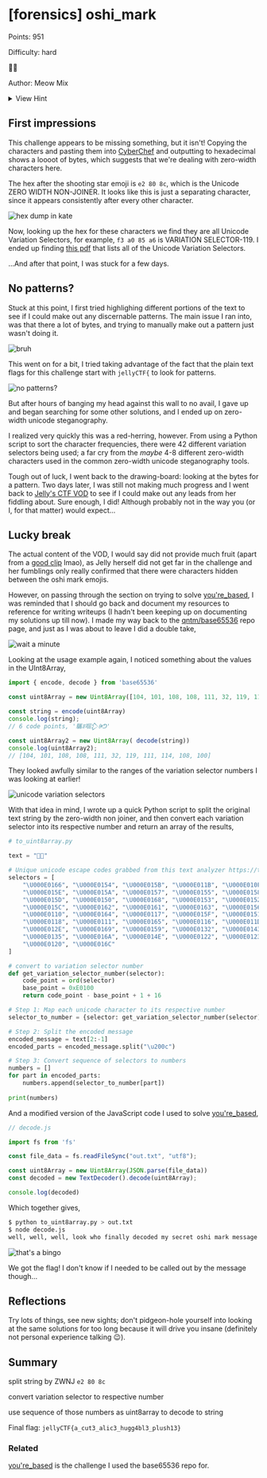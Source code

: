 # [forensics] oshi_mark

Points: 951

Difficulty: hard

🌠‌󠅦‌󠅔‌󠅛‌󠅛‌󠄛‌󠄏‌󠅦‌󠅔‌󠅛‌󠅛‌󠄛‌󠄏‌󠅦‌󠅔‌󠅛‌󠅛‌󠄛‌󠄏‌󠅛‌󠅞‌󠅞‌󠅚‌󠄏‌󠅦‌󠅗‌󠅞‌󠄏‌󠅕‌󠅘‌󠅝‌󠅐‌󠅛‌󠅛‌󠅨‌󠄏‌󠅓‌󠅔‌󠅒‌󠅞‌󠅓‌󠅔‌󠅓‌󠄏‌󠅜‌󠅨‌󠄏‌󠅢‌󠅔‌󠅒‌󠅡‌󠅔‌󠅣‌󠄏‌󠅞‌󠅢‌󠅗‌󠅘‌󠄏‌󠅜‌󠅐‌󠅡‌󠅚‌󠄏‌󠅜‌󠅔‌󠅢‌󠅢‌󠅐‌󠅖‌󠅔‌󠄐‌󠄏‌󠅒‌󠅞‌󠅝‌󠅖‌󠅡‌󠅐‌󠅣‌󠅤‌󠅛‌󠅐‌󠅣‌󠅘‌󠅞‌󠅝‌󠅢‌󠄏‌󠅞‌󠅝‌󠄏‌󠅦‌󠅐‌󠅢‌󠅣‌󠅘‌󠅝‌󠅖‌󠄏‌󠅒‌󠅞‌󠅤‌󠅝‌󠅣‌󠅛‌󠅔‌󠅢‌󠅢‌󠄏‌󠅗‌󠅞‌󠅤‌󠅡‌󠅢‌󠄏‌󠄗‌󠅐‌󠅝‌󠅓‌󠄏‌󠅟‌󠅡‌󠅞‌󠅑‌󠅐‌󠅑‌󠅛‌󠅨‌󠄏‌󠅑‌󠅡‌󠅐‌󠅘‌󠅝‌󠄏‌󠅒‌󠅔‌󠅛‌󠅛‌󠅢‌󠄘‌󠄏‌󠅕‌󠅘‌󠅖‌󠅤‌󠅡‌󠅘‌󠅝‌󠅖‌󠄏‌󠅞‌󠅤‌󠅣‌󠄏‌󠅣‌󠅗‌󠅐‌󠅣‌󠄏‌󠄑‌󠅐‌󠅦‌󠅐‌󠅦‌󠅐‌󠅦‌󠅐‌󠄑‌󠄏‌󠅜‌󠅔‌󠅐‌󠅝‌󠅢‌󠄏‌󠄑‌󠅘‌󠄏‌󠅛‌󠅞‌󠅥‌󠅔‌󠄏‌󠅨‌󠅞‌󠅤‌󠄐‌󠄑‌󠄏‌󠅜‌󠅐‌󠅨‌󠅑‌󠅔‌󠄏‌󠅨‌󠅞‌󠅤‌󠄖‌󠅥‌󠅔‌󠄏‌󠅕‌󠅘‌󠅝‌󠅐‌󠅛‌󠅛‌󠅨‌󠄏‌󠅕‌󠅞‌󠅤‌󠅝‌󠅓‌󠄏‌󠅐‌󠄏‌󠅤‌󠅢‌󠅔‌󠄏‌󠅕‌󠅞‌󠅡‌󠄏‌󠅐‌󠅛‌󠅛‌󠄏‌󠅣‌󠅗‌󠅐‌󠅣‌󠄏‌󠅝‌󠅔‌󠅡‌󠅓‌󠅨‌󠄏‌󠅚‌󠅝‌󠅞‌󠅦‌󠅛‌󠅔‌󠅓‌󠅖‌󠅔‌󠄏‌󠅨‌󠅞‌󠅤‌󠄖‌󠅥‌󠅔‌󠄏‌󠅐‌󠅒‌󠅒‌󠅤‌󠅜‌󠅤‌󠅛‌󠅐‌󠅣‌󠅔‌󠅓‌󠄏‌󠅞‌󠅥‌󠅔‌󠅡‌󠄏‌󠅣‌󠅗‌󠅔‌󠄏‌󠅨‌󠅔‌󠅐‌󠅡‌󠅢‌󠄝‌󠄏‌󠅐‌󠅝‌󠅓‌󠄏‌󠅛‌󠅔‌󠅣‌󠄖‌󠅢‌󠄏‌󠅑‌󠅔‌󠄏‌󠅗‌󠅞‌󠅝‌󠅔‌󠅢‌󠅣‌󠄛‌󠄏‌󠅨‌󠅞‌󠅤‌󠄏‌󠅟‌󠅡‌󠅞‌󠅑‌󠅐‌󠅑‌󠅛‌󠅨‌󠄏‌󠅒‌󠅞‌󠅤‌󠅛‌󠅓‌󠅝‌󠄖‌󠅣‌󠄏‌󠅔‌󠅥‌󠅔‌󠅝‌󠄏‌󠅕‌󠅘‌󠅖‌󠅤‌󠅡‌󠅔‌󠄏‌󠅞‌󠅤‌󠅣‌󠄏‌󠅣‌󠅗‌󠅔‌󠄏‌󠅜‌󠅔‌󠅢‌󠅢‌󠅐‌󠅖‌󠅔‌󠄏‌󠅦‌󠅘‌󠅣‌󠅗‌󠅞‌󠅤‌󠅣‌󠄏‌󠅡‌󠅔‌󠅛‌󠅨‌󠅘‌󠅝‌󠅖‌󠄏‌󠅞‌󠅝‌󠄏‌󠅐‌󠄏‌󠅢‌󠅘‌󠅛‌󠅛‌󠅨‌󠄏‌󠅤‌󠅝‌󠅘‌󠅒‌󠅞‌󠅓‌󠅔‌󠄏‌󠅓‌󠅔‌󠅒‌󠅞‌󠅓‌󠅘‌󠅝‌󠅖‌󠄏‌󠅢‌󠅘‌󠅣‌󠅔‌󠄏‌󠅨‌󠅞‌󠅤‌󠄏‌󠅕‌󠅞‌󠅤‌󠅝‌󠅓‌󠄏‌󠅤‌󠅢‌󠅘‌󠅝‌󠅖‌󠄏‌󠅗‌󠅘‌󠅝‌󠅣‌󠅢‌󠄝‌󠄏‌󠅓‌󠅞‌󠅝‌󠄖‌󠅣‌󠄏‌󠅦‌󠅞‌󠅡‌󠅡‌󠅨‌󠄏‌󠅣‌󠅗‌󠅞‌󠅤‌󠅖‌󠅗‌󠄛‌󠄏‌󠅘‌󠄏‌󠅦‌󠅞‌󠅝‌󠄖‌󠅣‌󠄏‌󠅣‌󠅔‌󠅛‌󠅛‌󠄏‌󠅐‌󠅝‌󠅨‌󠅞‌󠅝‌󠅔‌󠄐‌󠄏‌󠅗‌󠅞‌󠅦‌󠄏‌󠅐‌󠅑‌󠅞‌󠅤‌󠅣‌󠄏‌󠅣‌󠅗‌󠅘‌󠅢‌󠄮‌󠄏‌󠅛‌󠅔‌󠅣‌󠄖‌󠅢‌󠄏‌󠅖‌󠅘‌󠅥‌󠅔‌󠄏‌󠅨‌󠅞‌󠅤‌󠄏‌󠅐‌󠄏‌󠅟‌󠅡‌󠅘‌󠅩‌󠅔‌󠄏‌󠅕‌󠅞‌󠅡‌󠄏‌󠅨‌󠅞‌󠅤‌󠅡‌󠄏‌󠅔‌󠅕‌󠅕‌󠅞‌󠅡‌󠅣‌󠅢‌󠄝‌󠄏‌󠅗‌󠅞‌󠅦‌󠄏‌󠅐‌󠅑‌󠅞‌󠅤‌󠅣‌󠄝‌󠄝‌󠄝‌󠄏‌󠅙‌󠅔‌󠅛‌󠅛‌󠅨‌󠄲‌󠅃‌󠄵‌󠅪‌󠅐‌󠅎‌󠅒‌󠅤‌󠅣‌󠄢‌󠅎‌󠅐‌󠅛‌󠅘‌󠅒‌󠄢‌󠅎‌󠅗‌󠅤‌󠅖‌󠅖‌󠄣‌󠅑‌󠅛‌󠄢‌󠅎‌󠅟‌󠅛‌󠅤‌󠅢‌󠅗‌󠄠‌󠄢‌󠅬‌󠄐‌󠄏‌󠅐‌󠅦‌󠅐‌󠅦‌󠅐‌󠅦‌󠅐‌󠅦‌󠅐‌󠅦‌󠅐‌󠅦‌󠅐‌󠅦‌󠅐‌󠄐‌󠄏‌󠅘‌󠅣‌󠄖‌󠅢‌󠄏‌󠅒‌󠅤‌󠅣‌󠅔‌󠄏‌󠅗‌󠅞‌󠅦‌󠄏‌󠅝‌󠅔‌󠅡‌󠅓‌󠅨‌󠄏‌󠅨‌󠅞‌󠅤‌󠄏‌󠅐‌󠅡‌󠅔‌󠄝🎀

Author: Meow Mix

<details>
<summary>View Hint</summary>

awawa! you're using a hint, how cute.

well what is an oshi mark? a unique code!

oh, what's the key? well i pulled it out of my ass. i call it my ass-key.

</details>

<style>
details summary { 
    cursor: pointer;
}
</style>

## First impressions

This challenge appears to be missing something, but it isn't! Copying the characters and pasting them into [CyberChef](https://gchq.github.io/CyberChef/) and outputting to hexadecimal shows a loooot of bytes, which suggests that we're dealing with zero-width characters here.

The hex after the shooting star emoji is `e2 80 8c`, which is the Unicode ZERO WIDTH NON-JOINER. It looks like this is just a separating character, since it appears consistently after every other character.

![hex dump in kate](image.png)

Now, looking up the hex for these characters we find they are all Unicode Variation Selectors, for example, `f3 a0 85 a6` is VARIATION SELECTOR-119. I ended up finding [this pdf](https://unicode.org/charts/PDF/UE0100.pdf) that lists all of the Unicode Variation Selectors.

...And after that point, I was stuck for a few days.

## No patterns?

Stuck at this point, I first tried highlighing different portions of the text to see if I could make out any discernable patterns. The main issue I ran into, was that there a lot of bytes, and trying to manually make out a pattern just wasn't doing it.

![bruh](image-1.png)

This went on for a bit, I tried taking advantage of the fact that the plain text flags for this challenge start with `jellyCTF{` to look for patterns.

![no patterns?](image-2.png)

But after hours of banging my head against this wall to no avail, I gave up and began searching for some other solutions, and I ended up on zero-width unicode steganography.

I realized very quickly this was a red-herring, however. From using a Python script to sort the character frequencies, there were 42 different variation selectors being used; a far cry from the _maybe_ 4-8 different zero-width characters used in the common zero-width unicode steganography tools.

Tough out of luck, I went back to the drawing-board: looking at the bytes for a pattern. Two days later, I was still not making much progress and I went back to [Jelly's CTF VOD](https://www.youtube.com/watch?v=QH8LKkIVHzI) to see if I could make out any leads from her fiddling about. Sure enough, I did! Although probably not in the way you (or I, for that matter) would expect...

## Lucky break

The actual content of the VOD, I would say did not provide much fruit (apart from a [good clip](https://www.youtube.com/watch?v=QH8LKkIVHzI&t=15312) lmao), as Jelly herself did not get far in the challenge and her fumblings only really confirmed that there were characters hidden between the oshi mark emojis.

However, on passing through the section on trying to solve [you're_based](../../crypto/you're_based/index.md), I was reminded that I should go back and document my resources to reference for writing writeups (I hadn't been keeping up on documenting my solutions up till now). I made my way back to the [qntm/base65536](https://github.com/qntm/base65536) repo page, and just as I was about to leave I did a double take,

![wait a minute](image-3.png)

Looking at the usage example again, I noticed something about the values in the UInt8Array,

```js
import { encode, decode } from 'base65536'

const uint8Array = new Uint8Array([104, 101, 108, 108, 111, 32, 119, 111, 114, 108, 100])

const string = encode(uint8Array)
console.log(string);
// 6 code points, '驨ꍬ啯𒁷ꍲᕤ'

const uint8Array2 = new Uint8Array( decode(string))
console.log(uint8Array2);
// [104, 101, 108, 108, 111, 32, 119, 111, 114, 108, 100]
```

They looked awfully similar to the ranges of the variation selector numbers I was looking at earlier!

![unicode variation selectors](image-4.png)

With that idea in mind, I wrote up a quick Python script to split the original text string by the zero-width non joiner, and then convert each variation selector into its respective number and return an array of the results,

```py
# to_uint8array.py

text = "🌠‌󠅦‌󠅔‌󠅛‌󠅛‌󠄛‌󠄏‌󠅦‌󠅔‌󠅛‌󠅛‌󠄛‌󠄏‌󠅦‌󠅔‌󠅛‌󠅛‌󠄛‌󠄏‌󠅛‌󠅞‌󠅞‌󠅚‌󠄏‌󠅦‌󠅗‌󠅞‌󠄏‌󠅕‌󠅘‌󠅝‌󠅐‌󠅛‌󠅛‌󠅨‌󠄏‌󠅓‌󠅔‌󠅒‌󠅞‌󠅓‌󠅔‌󠅓‌󠄏‌󠅜‌󠅨‌󠄏‌󠅢‌󠅔‌󠅒‌󠅡‌󠅔‌󠅣‌󠄏‌󠅞‌󠅢‌󠅗‌󠅘‌󠄏‌󠅜‌󠅐‌󠅡‌󠅚‌󠄏‌󠅜‌󠅔‌󠅢‌󠅢‌󠅐‌󠅖‌󠅔‌󠄐‌󠄏‌󠅒‌󠅞‌󠅝‌󠅖‌󠅡‌󠅐‌󠅣‌󠅤‌󠅛‌󠅐‌󠅣‌󠅘‌󠅞‌󠅝‌󠅢‌󠄏‌󠅞‌󠅝‌󠄏‌󠅦‌󠅐‌󠅢‌󠅣‌󠅘‌󠅝‌󠅖‌󠄏‌󠅒‌󠅞‌󠅤‌󠅝‌󠅣‌󠅛‌󠅔‌󠅢‌󠅢‌󠄏‌󠅗‌󠅞‌󠅤‌󠅡‌󠅢‌󠄏‌󠄗‌󠅐‌󠅝‌󠅓‌󠄏‌󠅟‌󠅡‌󠅞‌󠅑‌󠅐‌󠅑‌󠅛‌󠅨‌󠄏‌󠅑‌󠅡‌󠅐‌󠅘‌󠅝‌󠄏‌󠅒‌󠅔‌󠅛‌󠅛‌󠅢‌󠄘‌󠄏‌󠅕‌󠅘‌󠅖‌󠅤‌󠅡‌󠅘‌󠅝‌󠅖‌󠄏‌󠅞‌󠅤‌󠅣‌󠄏‌󠅣‌󠅗‌󠅐‌󠅣‌󠄏‌󠄑‌󠅐‌󠅦‌󠅐‌󠅦‌󠅐‌󠅦‌󠅐‌󠄑‌󠄏‌󠅜‌󠅔‌󠅐‌󠅝‌󠅢‌󠄏‌󠄑‌󠅘‌󠄏‌󠅛‌󠅞‌󠅥‌󠅔‌󠄏‌󠅨‌󠅞‌󠅤‌󠄐‌󠄑‌󠄏‌󠅜‌󠅐‌󠅨‌󠅑‌󠅔‌󠄏‌󠅨‌󠅞‌󠅤‌󠄖‌󠅥‌󠅔‌󠄏‌󠅕‌󠅘‌󠅝‌󠅐‌󠅛‌󠅛‌󠅨‌󠄏‌󠅕‌󠅞‌󠅤‌󠅝‌󠅓‌󠄏‌󠅐‌󠄏‌󠅤‌󠅢‌󠅔‌󠄏‌󠅕‌󠅞‌󠅡‌󠄏‌󠅐‌󠅛‌󠅛‌󠄏‌󠅣‌󠅗‌󠅐‌󠅣‌󠄏‌󠅝‌󠅔‌󠅡‌󠅓‌󠅨‌󠄏‌󠅚‌󠅝‌󠅞‌󠅦‌󠅛‌󠅔‌󠅓‌󠅖‌󠅔‌󠄏‌󠅨‌󠅞‌󠅤‌󠄖‌󠅥‌󠅔‌󠄏‌󠅐‌󠅒‌󠅒‌󠅤‌󠅜‌󠅤‌󠅛‌󠅐‌󠅣‌󠅔‌󠅓‌󠄏‌󠅞‌󠅥‌󠅔‌󠅡‌󠄏‌󠅣‌󠅗‌󠅔‌󠄏‌󠅨‌󠅔‌󠅐‌󠅡‌󠅢‌󠄝‌󠄏‌󠅐‌󠅝‌󠅓‌󠄏‌󠅛‌󠅔‌󠅣‌󠄖‌󠅢‌󠄏‌󠅑‌󠅔‌󠄏‌󠅗‌󠅞‌󠅝‌󠅔‌󠅢‌󠅣‌󠄛‌󠄏‌󠅨‌󠅞‌󠅤‌󠄏‌󠅟‌󠅡‌󠅞‌󠅑‌󠅐‌󠅑‌󠅛‌󠅨‌󠄏‌󠅒‌󠅞‌󠅤‌󠅛‌󠅓‌󠅝‌󠄖‌󠅣‌󠄏‌󠅔‌󠅥‌󠅔‌󠅝‌󠄏‌󠅕‌󠅘‌󠅖‌󠅤‌󠅡‌󠅔‌󠄏‌󠅞‌󠅤‌󠅣‌󠄏‌󠅣‌󠅗‌󠅔‌󠄏‌󠅜‌󠅔‌󠅢‌󠅢‌󠅐‌󠅖‌󠅔‌󠄏‌󠅦‌󠅘‌󠅣‌󠅗‌󠅞‌󠅤‌󠅣‌󠄏‌󠅡‌󠅔‌󠅛‌󠅨‌󠅘‌󠅝‌󠅖‌󠄏‌󠅞‌󠅝‌󠄏‌󠅐‌󠄏‌󠅢‌󠅘‌󠅛‌󠅛‌󠅨‌󠄏‌󠅤‌󠅝‌󠅘‌󠅒‌󠅞‌󠅓‌󠅔‌󠄏‌󠅓‌󠅔‌󠅒‌󠅞‌󠅓‌󠅘‌󠅝‌󠅖‌󠄏‌󠅢‌󠅘‌󠅣‌󠅔‌󠄏‌󠅨‌󠅞‌󠅤‌󠄏‌󠅕‌󠅞‌󠅤‌󠅝‌󠅓‌󠄏‌󠅤‌󠅢‌󠅘‌󠅝‌󠅖‌󠄏‌󠅗‌󠅘‌󠅝‌󠅣‌󠅢‌󠄝‌󠄏‌󠅓‌󠅞‌󠅝‌󠄖‌󠅣‌󠄏‌󠅦‌󠅞‌󠅡‌󠅡‌󠅨‌󠄏‌󠅣‌󠅗‌󠅞‌󠅤‌󠅖‌󠅗‌󠄛‌󠄏‌󠅘‌󠄏‌󠅦‌󠅞‌󠅝‌󠄖‌󠅣‌󠄏‌󠅣‌󠅔‌󠅛‌󠅛‌󠄏‌󠅐‌󠅝‌󠅨‌󠅞‌󠅝‌󠅔‌󠄐‌󠄏‌󠅗‌󠅞‌󠅦‌󠄏‌󠅐‌󠅑‌󠅞‌󠅤‌󠅣‌󠄏‌󠅣‌󠅗‌󠅘‌󠅢‌󠄮‌󠄏‌󠅛‌󠅔‌󠅣‌󠄖‌󠅢‌󠄏‌󠅖‌󠅘‌󠅥‌󠅔‌󠄏‌󠅨‌󠅞‌󠅤‌󠄏‌󠅐‌󠄏‌󠅟‌󠅡‌󠅘‌󠅩‌󠅔‌󠄏‌󠅕‌󠅞‌󠅡‌󠄏‌󠅨‌󠅞‌󠅤‌󠅡‌󠄏‌󠅔‌󠅕‌󠅕‌󠅞‌󠅡‌󠅣‌󠅢‌󠄝‌󠄏‌󠅗‌󠅞‌󠅦‌󠄏‌󠅐‌󠅑‌󠅞‌󠅤‌󠅣‌󠄝‌󠄝‌󠄝‌󠄏‌󠅙‌󠅔‌󠅛‌󠅛‌󠅨‌󠄲‌󠅃‌󠄵‌󠅪‌󠅐‌󠅎‌󠅒‌󠅤‌󠅣‌󠄢‌󠅎‌󠅐‌󠅛‌󠅘‌󠅒‌󠄢‌󠅎‌󠅗‌󠅤‌󠅖‌󠅖‌󠄣‌󠅑‌󠅛‌󠄢‌󠅎‌󠅟‌󠅛‌󠅤‌󠅢‌󠅗‌󠄠‌󠄢‌󠅬‌󠄐‌󠄏‌󠅐‌󠅦‌󠅐‌󠅦‌󠅐‌󠅦‌󠅐‌󠅦‌󠅐‌󠅦‌󠅐‌󠅦‌󠅐‌󠅦‌󠅐‌󠄐‌󠄏‌󠅘‌󠅣‌󠄖‌󠅢‌󠄏‌󠅒‌󠅤‌󠅣‌󠅔‌󠄏‌󠅗‌󠅞‌󠅦‌󠄏‌󠅝‌󠅔‌󠅡‌󠅓‌󠅨‌󠄏‌󠅨‌󠅞‌󠅤‌󠄏‌󠅐‌󠅡‌󠅔‌󠄝🎀"

# Unique unicode escape codes grabbed from this text analyzer https://tinyurl.com/nhbdsyp4
selectors = [
    "\U000E0166", "\U000E0154", "\U000E015B", "\U000E011B", "\U000E010F",
    "\U000E015E", "\U000E015A", "\U000E0157", "\U000E0155", "\U000E0158",
    "\U000E015D", "\U000E0150", "\U000E0168", "\U000E0153", "\U000E0152",
    "\U000E015C", "\U000E0162", "\U000E0161", "\U000E0163", "\U000E0156",
    "\U000E0110", "\U000E0164", "\U000E0117", "\U000E015F", "\U000E0151",
    "\U000E0118", "\U000E0111", "\U000E0165", "\U000E0116", "\U000E011D",
    "\U000E012E", "\U000E0169", "\U000E0159", "\U000E0132", "\U000E0143",
    "\U000E0135", "\U000E016A", "\U000E014E", "\U000E0122", "\U000E0123",
    "\U000E0120", "\U000E016C"
]

# convert to variation selector number
def get_variation_selector_number(selector):
    code_point = ord(selector)
    base_point = 0xE0100
    return code_point - base_point + 1 + 16

# Step 1: Map each unicode character to its respective number
selector_to_number = {selector: get_variation_selector_number(selector) for selector in selectors}

# Step 2: Split the encoded message
encoded_message = text[2:-1]
encoded_parts = encoded_message.split("\u200c")

# Step 3: Convert sequence of selectors to numbers
numbers = []
for part in encoded_parts:
    numbers.append(selector_to_number[part])
    
print(numbers)
```

And a modified version of the JavaScript code I used to solve [you're_based](../../crypto/you're_based/index.md),

```js
// decode.js

import fs from 'fs'

const file_data = fs.readFileSync("out.txt", "utf8");

const uint8Array = new Uint8Array(JSON.parse(file_data))
const decoded = new TextDecoder().decode(uint8Array);

console.log(decoded)
```

Which together gives,

```bash
$ python to_uint8array.py > out.txt
$ node decode.js
well, well, well, look who finally decoded my secret oshi mark message! congratulations on wasting countless hours (and probably brain cells) figuring out that "awawawa" means "i love you!" maybe you've finally found a use for all that nerdy knowledge you've accumulated over the years. and let's be honest, you probably couldn't even figure out the message without relying on a silly unicode decoding site you found using hints. don't worry though, i won't tell anyone! how about this? let's give you a prize for your efforts. how about... jellyCTF{a_cut3_alic3_hugg4bl3_plush13}! awawawawawawawa! it's cute how nerdy you are.
```

![that's a bingo](bingo-hans-landa.gif)

We got the flag! I don't know if I needed to be called out by the message though...

## Reflections

Try lots of things, see new sights; don't pidgeon-hole yourself into looking at the same solutions for too long because it will drive you insane (definitely not personal experience talking :wink:).

## Summary

split string by ZWNJ `e2 80 8c`

convert variation selector to respective number

use sequence of those numbers as uint8array to decode to string

Final flag: `jellyCTF{a_cut3_alic3_hugg4bl3_plush13}`

### Related

[you're_based](../../crypto/you're_based/index.md) is the challenge I used the base65536 repo for.
